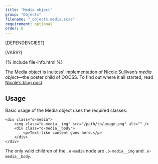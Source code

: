 ```yaml
---
title: "Media object"
group: "Objects"
filename: "_objects.media.scss"
requirement: optional
order: 6
---
```


[DEPENDENCIES?]

[VARS?]

{% include file-info.html %}

The Media object is inuitcss’ implementation of [Nicole
Sullivan](https://twitter.com/stubbornella)’s <cite>media object</cite>—the
poster child of OOCSS. To find out where it all started, read [Nicole’s blog
post](http://www.stubbornella.org/content/2010/06/25/the-media-object-saves-hundreds-of-lines-of-code/).


## Usage

Basic usage of the Media object uses the required classes:

    <div class="o-media">
        <img class="o-media__img" src="/path/to/image.png" alt="" />
        <div class="o-media__body">
            <p>Text-like content goes here.</p>
        </div>
    </div>

The only valid children of the `.o-media` node are `.o-media__img` and
`.o-media__body`.
